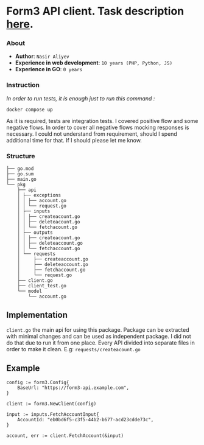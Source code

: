 # Form3 API client. Task description [here](Form3README.md).

### About

- **Author**: `Nasir Aliyev`
- **Experience in web development**: `10 years (PHP, Python, JS)`
- **Experience in GO**: `0 years`

### Instruction
*In order to run tests, it is enough just to run this command :*
```
docker compose up
```
As it is required, tests are integration tests. I covered positive flow and some negative flows. In order to 
cover all negative flows mocking responses is necessary. I could not understand from requirement,
should I spend additional time for that. If I should please let me know.

### Structure

```
├── go.mod
├── go.sum
├── main.go
└── pkg
    ├── api
    │ ├── exceptions
    │ │ ├── account.go
    │ │ └── request.go
    │ ├── inputs
    │ │ ├── createacount.go
    │ │ ├── deleteacount.go
    │ │ └── fetchacount.go
    │ ├── outputs
    │ │ ├── createacount.go
    │ │ ├── deleteaccount.go
    │ │ └── fetchaccount.go
    │ └── requests
    │     ├── createaccount.go
    │     ├── deleteaccount.go
    │     ├── fetchaccount.go
    │     └── request.go
    ├── client.go
    ├── client_test.go
    └── model
        └── account.go
```

## Implementation
`client.go` the main api for using this package.
Package can be extracted with minimal changes and can be used as independent package.
I did not do that due to run it from one place.
Every API divided into separate files in order to make it clean. E.g: `requests/createacount.go` 


## Example

```shell
config := form3.Config{
    BaseUrl: "https://form3-api.example.com",
}

client := form3.NewClient(config)

input := inputs.FetchAccountInput{
    AccountId: "eb0bd6f5-c3f5-44b2-b677-acd23cdde73c",
}

account, err := client.FetchAccount(&input)
```
